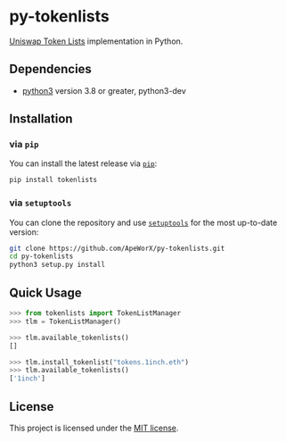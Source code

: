# py-tokenlists

[Uniswap Token Lists](https://github.com/Uniswap/token-lists) implementation in Python.

## Dependencies

- [python3](https://www.python.org/downloads/release/python-368/) version 3.8 or greater, python3-dev

## Installation

### via `pip`

You can install the latest release via [`pip`](https://pypi.org/project/pip/):

```bash
pip install tokenlists
```

### via `setuptools`

You can clone the repository and use [`setuptools`](https://github.com/pypa/setuptools) for the most up-to-date version:

```bash
git clone https://github.com/ApeWorX/py-tokenlists.git
cd py-tokenlists
python3 setup.py install
```

## Quick Usage

```python
>>> from tokenlists import TokenListManager
>>> tlm = TokenListManager()

>>> tlm.available_tokenlists()
[]

>>> tlm.install_tokenlist("tokens.1inch.eth")
>>> tlm.available_tokenlists()
['1inch']
```

## License

This project is licensed under the [MIT license](LICENSE).
